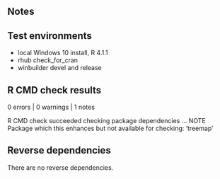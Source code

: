 ## Notes

## Test environments
* local Windows 10 install, R 4.1.1
* rhub check_for_cran
* winbuilder devel and release

## R CMD check results

0 errors | 0 warnings | 1 notes

R CMD check succeeded
checking package dependencies ... NOTE
Package which this enhances but not available for checking: ‘treemap’

## Reverse dependencies

There are no reverse dependencies.

